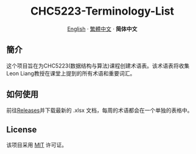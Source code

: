 <div align="center"><a name="readme-top"></a>

# CHC5223-Terminology-List

[English](./README.md) · [繁體中文](./README.zh-HK.md) · **简体中文**</div>

## 簡介
这个项目旨在为CHC5223(数据结构与算法)课程创建术语表。该术语表将收集Leon Liang教授在课堂上提到的所有术语和重要词汇。

## 如何使用
前往[Releases](./release)并下载最新的 .xlsx 文档，每周的术语都会在一个单独的表格中。

## License
该项目采用 [MIT](./LICENSE) 许可证。
